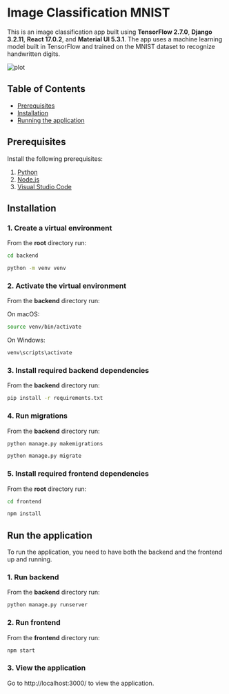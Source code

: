# Image Classification MNIST

This is an image classification app built using **TensorFlow 2.7.0**, **Django 3.2.11**, **React 17.0.2**, and **Material UI 5.3.1**. The app uses a machine learning model built in TensorFlow and trained on the MNIST dataset to recognize handwritten digits.

![plot](https://github.com/BobsProgrammingAcademy/Image-Classification-MNIST/blob/master/frontend/src/assets/images/drawing_editor.png?raw=true)


## Table of Contents 
- [Prerequisites](#prerequisites)
- [Installation](#installation)
- [Running the application](#run-the-application)


## Prerequisites

Install the following prerequisites:

1. [Python](https://www.python.org/downloads/)
2. [Node.js](https://nodejs.org/en/)
3. [Visual Studio Code](https://code.visualstudio.com/download)


## Installation

### 1. Create a virtual environment

From the **root** directory run:

```bash
cd backend
```
```bash
python -m venv venv
```

### 2. Activate the virtual environment

From the **backend** directory run:

On macOS:

```bash
source venv/bin/activate
```

On Windows:

```bash
venv\scripts\activate
```

### 3. Install required backend dependencies

From the **backend** directory run:

```bash
pip install -r requirements.txt
```

### 4. Run migrations

From the **backend** directory run:

```bash
python manage.py makemigrations
```

```bash
python manage.py migrate
```

### 5. Install required frontend dependencies

From the **root** directory run:

```bash
cd frontend
```
```bash
npm install
```

## Run the application

To run the application, you need to have both the backend and the frontend up and running.

### 1. Run backend

From the **backend** directory run:

```bash
python manage.py runserver
```

### 2. Run frontend

From the **frontend** directory run:

```bash
npm start
```

### 3. View the application

Go to http://localhost:3000/ to view the application.
